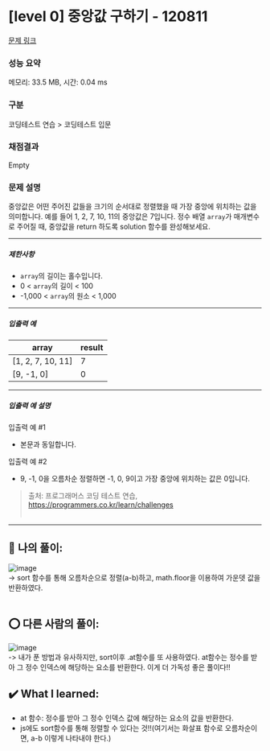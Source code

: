 # [level 0] 중앙값 구하기 - 120811 

[문제 링크](https://school.programmers.co.kr/learn/courses/30/lessons/120811?language=javascript) 

### 성능 요약

메모리: 33.5 MB, 시간: 0.04 ms

### 구분

코딩테스트 연습 > 코딩테스트 입문

### 채점결과

Empty

### 문제 설명

<p>중앙값은 어떤 주어진 값들을 크기의 순서대로 정렬했을 때 가장 중앙에 위치하는 값을 의미합니다. 예를 들어 1, 2, 7, 10, 11의 중앙값은 7입니다. 정수 배열 <code>array</code>가 매개변수로 주어질 때, 중앙값을 return 하도록 solution 함수를 완성해보세요.</p>

<hr>

<h5>제한사항</h5>

<ul>
<li><code>array</code>의 길이는 홀수입니다.</li>
<li>0 &lt; <code>array</code>의 길이 &lt; 100</li>
<li>-1,000 &lt; <code>array</code>의 원소 &lt; 1,000</li>
</ul>

<hr>

<h5>입출력 예</h5>
<table class="table">
        <thead><tr>
<th>array</th>
<th>result</th>
</tr>
</thead>
        <tbody><tr>
<td>[1, 2, 7, 10, 11]</td>
<td>7</td>
</tr>
<tr>
<td>[9, -1, 0]</td>
<td>0</td>
</tr>
</tbody>
      </table>
<hr>

<h5>입출력 예 설명</h5>

<p>입출력 예 #1</p>

<ul>
<li>본문과 동일합니다.</li>
</ul>

<p>입출력 예 #2</p>

<ul>
<li>9, -1, 0을 오름차순 정렬하면 -1, 0, 9이고 가장 중앙에 위치하는 값은 0입니다.</li>
</ul>


> 출처: 프로그래머스 코딩 테스트 연습, https://programmers.co.kr/learn/challenges  <br><br>

<hr>

## 🎁 나의 풀이: <br>
![image](https://github.com/An-jisu/Algorithm/assets/70849122/8d2a6a23-21c5-43eb-9cc0-a3b3da48fb82) <br>
-> sort 함수를 통해 오름차순으로 정렬(a-b)하고, math.floor을 이용하여 가운뎃 값을 반환하였다. <br><br>

## ⭕ 다른 사람의 풀이: <br>
![image](https://github.com/An-jisu/Algorithm/assets/70849122/62a23b59-261c-4f2a-a9e0-0e6fd686f5ba) <br>
-> 내가 푼 방법과 유사하지만, sort이후 .at함수를 또 사용하였다. at함수는 정수를 받아 그 정수 인덱스에 해당하는 요소를 반환한다. 이게 더 가독성 좋은 풀이다!! <br>

## ✔️ What I learned: <br>
- at 함수: 정수를 받아 그 정수 인덱스 값에 해당하는 요소의 값을 반환한다. <br>
- js에도 sort함수를 통해 정렬할 수 있다는 것!!(여기서는 화살표 함수로 오름차순이면, a-b 이렇게 나타내야 한다.)

